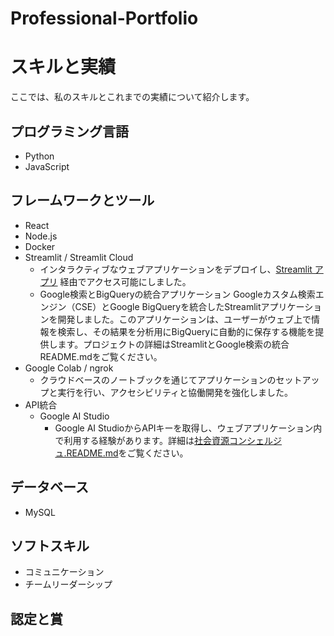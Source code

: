 # Professional-Portfolio
# スキルと実績
ここでは、私のスキルとこれまでの実績について紹介します。

## プログラミング言語
- Python
- JavaScript

## フレームワークとツール
- React
- Node.js
- Docker
- Streamlit / Streamlit Cloud
  - インタラクティブなウェブアプリケーションをデプロイし、[Streamlit アプリ](https://webcontentoptimizationpytool-jl7w8ftyltzkvtv86nyhgh.streamlit.app/) 経由でアクセス可能にしました。
  - Google検索とBigQueryの統合アプリケーション
Googleカスタム検索エンジン（CSE）とGoogle BigQueryを統合したStreamlitアプリケーションを開発しました。このアプリケーションは、ユーザーがウェブ上で情報を検索し、その結果を分析用にBigQueryに自動的に保存する機能を提供します。プロジェクトの詳細はStreamlitとGoogle検索の統合README.mdをご覧ください。
- Google Colab / ngrok
  - クラウドベースのノートブックを通じてアプリケーションのセットアップと実行を行い、アクセシビリティと協働開発を強化しました。
- API統合
  - Google AI Studio
    - Google AI StudioからAPIキーを取得し、ウェブアプリケーション内で利用する経験があります。詳細は[社会資源コンシェルジュ.README.md](https://github.com/Ry02024/SocialResourceFinder/blob/main/README.md)をご覧ください。


## データベース
- MySQL

## ソフトスキル
- コミュニケーション
- チームリーダーシップ

## 認定と賞

